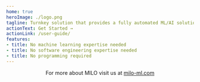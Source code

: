```yaml
---
home: true
heroImage: ./logo.png
tagline: Turnkey solution that provides a fully automated ML/AI solution to many different research and business needs
actionText: Get Started →
actionLink: /user-guide/
features:
- title: No machine learning expertise needed
- title: No software engineering expertise needed
- title: No programming required
---
```


<p style='text-align: center'>
  For more about MILO visit us at <a href='https://milo-ml.com' target='_blank'>milo-ml.com</a>
</p>
